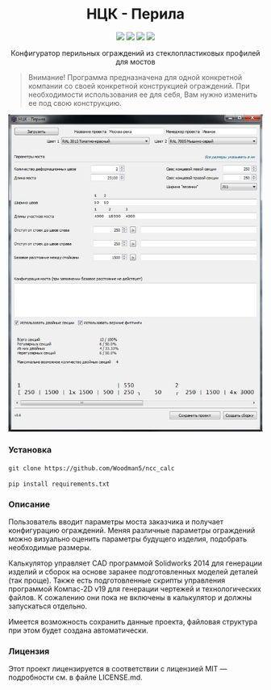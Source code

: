 <h1 align="center">НЦК - Перила</h1>

<p align="center">
<img src="https://img.shields.io/badge/python-3.7-blue">
<img src="https://img.shields.io/badge/requirements-PyQT5%20v5.15.0-blue">
<img src="https://img.shields.io/badge/requirements-pywin32%20v228-blue">
<img src="https://img.shields.io/badge/requirements-psutil-blue">
</p>

<p align="center">
Конфигуратор перильных ограждений из стеклопластиковых профилей для мостов
</p>

>Внимание! Программа предназначена для одной конкретной компании со своей конкретной конструкцией ограждений.
>При необходимости использования ее для себя, Вам нужно изменить ее под свою конструкцию.

<p align="center"><img  src="./assets/img/screenshot-2.jpg"></p>

### Установка
`git clone https://github.com/Woodman5/ncc_calc`

`pip install requirements.txt`

### Описание
Пользователь вводит параметры моста заказчика и получает конфигурацию ограждений.
Меняя различные параметры ограждений можно визуально оценить параметры будущего изделия, подобрать необходимые размеры.

Калькулятор управляет CAD программой Solidworks 2014 для генерации изделий и сборок на основе заранее подготовленных моделей
деталей (так проще). Также есть подготовленные скрипты управления программой Компас-2D v19 для генерации чертежей и 
технологических файлов. К сожалению они пока не включены в калькулятор и должны запускаться отдельно.

Имеется возможность сохранить данные проекта, файловая структура при этом будет создана автоматически.

### Лицензия
Этот проект лицензируется в соответствии с лицензией MIT — подробности см. в файле LICENSE.md.